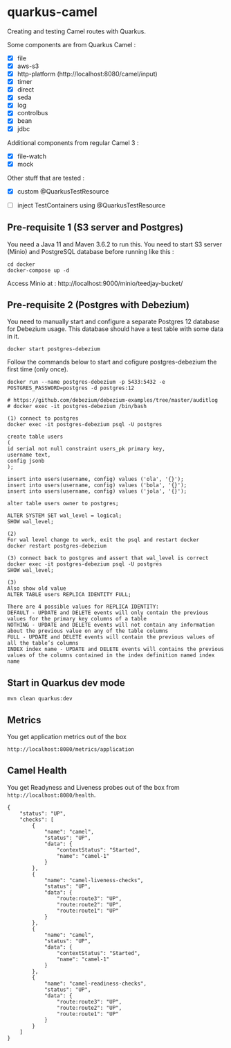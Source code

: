 # quarkus-camel
Creating and testing Camel routes with Quarkus.

Some components are from Quarkus Camel :
- [x] file
- [x] aws-s3
- [x] http-platform (http://localhost:8080/camel/input)
- [x] timer
- [x] direct
- [x] seda
- [x] log
- [x] controlbus
- [x] bean
- [x] jdbc

Additional components from regular Camel 3 :
- [x] file-watch
- [x] mock

Other stuff that are tested :
- [x] custom @QuarkusTestResource
- [ ] inject TestContainers using @QuarkusTestResource


## Pre-requisite 1 (S3 server and Postgres)
You need a Java 11 and Maven 3.6.2 to run this.
You need to start S3 server (Minio) and PostgreSQL database before running like this :
```
cd docker
docker-compose up -d
```
Access Minio at : http://localhost:9000/minio/teedjay-bucket/

## Pre-requisite 2 (Postgres with Debezium)
You need to manually start and configure a separate Postgres 12 database
for Debezium usage.  This database should have a test table with some
data in it.

```
docker start postgres-debezium
```

Follow the commands below to start and cofigure postgres-debezium the first time (only once).
```
docker run --name postgres-debezium -p 5433:5432 -e POSTGRES_PASSWORD=postgres -d postgres:12

# https://github.com/debezium/debezium-examples/tree/master/auditlog
# docker exec -it postgres-debezium /bin/bash

(1) connect to postgres
docker exec -it postgres-debezium psql -U postgres

create table users
(
id serial not null constraint users_pk primary key,
username text,
config jsonb
);

insert into users(username, config) values ('ola', '{}');
insert into users(username, config) values ('bola', '{}');
insert into users(username, config) values ('jola', '{}');

alter table users owner to postgres;

ALTER SYSTEM SET wal_level = logical;
SHOW wal_level;

(2)
For wal level change to work, exit the psql and restart docker
docker restart postgres-debezium

(3) connect back to postgres and assert that wal_level is correct
docker exec -it postgres-debezium psql -U postgres
SHOW wal_level;

(3)
Also show old value
ALTER TABLE users REPLICA IDENTITY FULL;

There are 4 possible values for REPLICA IDENTITY:
DEFAULT - UPDATE and DELETE events will only contain the previous values for the primary key columns of a table
NOTHING - UPDATE and DELETE events will not contain any information about the previous value on any of the table columns
FULL - UPDATE and DELETE events will contain the previous values of all the table’s columns
INDEX index name - UPDATE and DELETE events will contains the previous values of the columns contained in the index definition named index name
```

## Start in Quarkus dev mode
```
mvn clean quarkus:dev
```

## Metrics
You get application metrics out of the box
```
http://localhost:8080/metrics/application
```

## Camel Health
You get Readyness and Liveness probes out of the box from `http://localhost:8080/health`.
```
{
    "status": "UP",
    "checks": [
        {
            "name": "camel",
            "status": "UP",
            "data": {
                "contextStatus": "Started",
                "name": "camel-1"
            }
        },
        {
            "name": "camel-liveness-checks",
            "status": "UP",
            "data": {
                "route:route3": "UP",
                "route:route2": "UP",
                "route:route1": "UP"
            }
        },
        {
            "name": "camel",
            "status": "UP",
            "data": {
                "contextStatus": "Started",
                "name": "camel-1"
            }
        },
        {
            "name": "camel-readiness-checks",
            "status": "UP",
            "data": {
                "route:route3": "UP",
                "route:route2": "UP",
                "route:route1": "UP"
            }
        }
    ]
}
```
